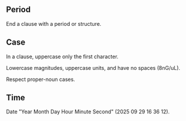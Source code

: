 ## Period

End a clause with a period or structure.

## Case

In a clause, uppercase only the first character.

Lowercase magnitudes, uppercase units, and have no spaces (8nG/uL).

Respect proper-noun cases.

## Time

Date "Year Month Day Hour Minute Second" (2025 09 29 16 36 12).
